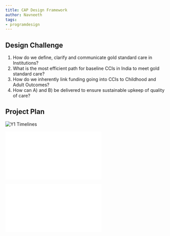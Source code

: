 ```yaml
---
title: CAP Design Framework
author: Navneeth
tags: 
- programdesign
---
```


## Design Challenge

1. How do we define, clarify and communicate gold standard care in Institutions?
2. What is the most efficient path for baseline CCIs in India to meet gold standard care?
3. How do we inherently link funding going into CCIs to Childhood and Adult Outcomes?
4.  How can A) and B) be delivered to ensure sustainable upkeep of quality of care? 
    
## Project Plan


![Y1 Timelines](https://i.imgur.com/OmbD7Lh.png)


![Literature Review](Program%20Design/Literature%20Review.md)

![Field Immersion](Program%20Design/Field%20Immersion.md)

